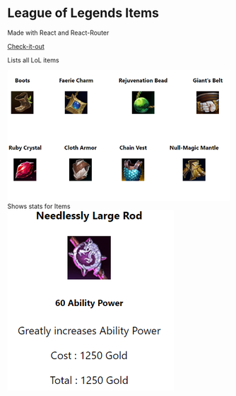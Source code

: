 # League of Legends Items  
Made with React and React-Router
    
[Check-it-out](https://lolitems.netlify.app/)  
  
  
  Lists all LoL items      

  ![main screen](/public/home.PNG)
  Shows stats for Items    
  ![main screen](/public/item.PNG)
